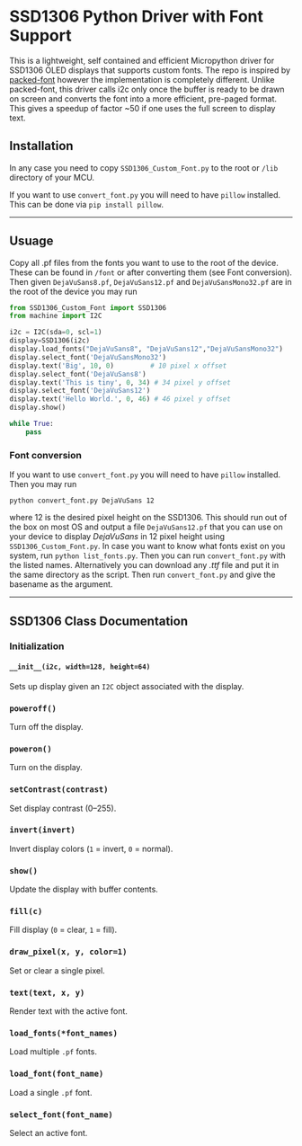# SSD1306 Python Driver with Font Support

This is a lightweight, self contained and efficient Micropython driver for SSD1306 OLED displays that supports custom fonts. The repo is inspired by [packed-font](https://github.com/mark-gladding/packed-font) however the implementation is completely different. Unlike packed-font, this driver calls i2c only once the buffer is ready to be drawn on screen and converts the font into a more efficient, pre-paged format. This gives a speedup of factor ~50 if one uses the full screen to display text.

## Installation

In any case you need to copy `SSD1306_Custom_Font.py` to the root or `/lib` directory of your MCU.

If you want to use `convert_font.py` you will need to have `pillow` installed. This can be done via `pip install pillow`. 

---
## Usuage

Copy all .pf files from the fonts you want to use to the root of the device. These can be found in `/font` or after converting them (see Font conversion). Then given `DejaVuSans8.pf`, `DejaVuSans12.pf` and `DejaVuSansMono32.pf` are in the root of the device you may run

```python
from SSD1306_Custom_Font import SSD1306
from machine import I2C

i2c = I2C(sda=0, scl=1)
display=SSD1306(i2c)
display.load_fonts("DejaVuSans8", "DejaVuSans12","DejaVuSansMono32")
display.select_font('DejaVuSansMono32')
display.text('Big', 10, 0)         # 10 pixel x offset
display.select_font('DejaVuSans8')
display.text('This is tiny', 0, 34) # 34 pixel y offset
display.select_font('DejaVuSans12')
display.text('Hello World.', 0, 46) # 46 pixel y offset
display.show()

while True:
    pass
```

### Font conversion

If you want to use `convert_font.py` you will need to have `pillow` installed. Then you may run 
```
python convert_font.py DejaVuSans 12
```
where 12 is the desired pixel height on the SSD1306. This should run out of the box on most OS and output a file `DejaVuSans12.pf` that you can use on your device to display *DejaVuSans* in 12 pixel height using `SSD1306_Custom_Font.py`. In case you want to know what fonts exist on you system, run `python list_fonts.py`. Then you can run `convert_font.py` with the listed names. Alternatively you can download any *.ttf* file and put it in the same directory as the script. Then run `convert_font.py` and give the basename as the argument.

---

## SSD1306 Class Documentation


### Initialization

#### `__init__(i2c, width=128, height=64)`
Sets up display given an `I2C` object associated with the display.

### `poweroff()`
Turn off the display.

### `poweron()`
Turn on the display.

### `setContrast(contrast)`
Set display contrast (0–255).

### `invert(invert)`
Invert display colors (`1` = invert, `0` = normal).

### `show()`
Update the display with buffer contents.

### `fill(c)`
Fill display (`0` = clear, `1` = fill).

### `draw_pixel(x, y, color=1)`
Set or clear a single pixel.

### `text(text, x, y)`
Render text with the active font.

### `load_fonts(*font_names)`
Load multiple `.pf` fonts.

### `load_font(font_name)`
Load a single `.pf` font.

### `select_font(font_name)`
Select an active font.
